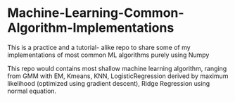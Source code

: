 # Machine-Learning-Common-Algorithm-Implementations
This is a practice and a tutorial- alike repo to share some of my implementations of most common ML algorithms purely using Numpy

This repo would contains most shallow machine learning algorithm, ranging from GMM with EM, Kmeans, KNN, LogisticRegression derived by maximum likelihood (optimized using gradient descent), Ridge Regression using normal equation.